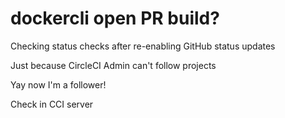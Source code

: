 # dockercli open PR build?

Checking status checks after re-enabling GitHub status updates

Just because CircleCI Admin can't follow projects

Yay now I'm a follower!

Check in CCI server
